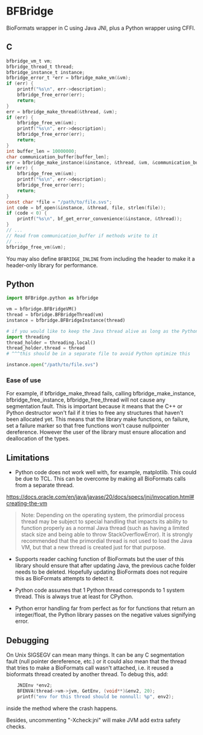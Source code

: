 # BFBridge

BioFormats wrapper in C using Java JNI, plus a Python wrapper using CFFI.

## C

```c
bfbridge_vm_t vm;
bfbridge_thread_t thread;
bfbridge_instance_t instance;
bfbridge_error_t *err = bfbridge_make_vm(&vm);
if (err) {
    printf("%s\n", err->description);
    bfbridge_free_error(err);
    return;
}
err = bfbridge_make_thread(&thread, &vm);
if (err) {
    bfbridge_free_vm(&vm);
    printf("%s\n", err->description);
    bfbridge_free_error(err);
    return;
}
int buffer_len = 10000000;
char communication_buffer[buffer_len];
err = bfbridge_make_instance(&instance, &thread, &vm, &communication_buffer, buffer_len);
if (err) {
    bfbridge_free_vm(&vm);
    printf("%s\n", err->description);
    bfbridge_free_error(err);
    return;
}
const char *file = "/path/to/file.svs";
int code = bf_open(&instance, &thread, file, strlen(file));
if (code < 0) {
    printf("%s\n", bf_get_error_convenience(&instance, &thread));
}
// ...
// Read from communication_buffer if methods write to it
// ...
bfbridge_free_vm(&vm);
```

You may also define `BFBRIDGE_INLINE` from including the header to make it a header-only library for performance.

## Python

```py
import BFBridge.python as bfbridge

vm = bfbridge.BFBridgeVM()
thread = bfbridge.BFBridgeThread(vm)
instance = bfbridge.BFBridgeInstance(thread)

# if you would like to keep the Java thread alive as long as the Python thread is alive:
import threading
thread_holder = threading.local()
thread_holder.thread = thread
# ^^^this should be in a separate file to avoid Python optimize this

instance.open("/path/to/file.svs")

```

### Ease of use

For example, if bfbridge_make_thread fails, calling bfbridge_make_instance, bfbridge_free_instance, bfbridge_free_thread will not cause any segmentation fault. This is important because it means that the C++ or Python destructor won't fail if it tries to free any structures that haven't been allocated yet. This means that the library make functions, on failure, set a failure marker so that free functions won't cause nullpointer dereference. However the user of the library must ensure allocation and deallocation of the types.

## Limitations

- Python code does not work well with, for example, matplotlib. This could be due to TCL. This can be overcome by making all BioFormats calls from a separate thread.

https://docs.oracle.com/en/java/javase/20/docs/specs/jni/invocation.html#creating-the-vm

> Note: Depending on the operating system, the primordial process thread may be subject to special handling that impacts its ability to function properly as a normal Java thread (such as having a limited stack size and being able to throw StackOverflowError). It is strongly recommended that the primordial thread is not used to load the Java VM, but that a new thread is created just for that purpose.

- Supports reader caching function of BioFormats but the user of this library should ensure that after updating Java, the previous cache folder needs to be deleted. Hopefully updating BioFormats does not require this as BioFormats attempts to detect it.

- Python code assumes that 1 Python thread corresponds to 1 system thread. This is always true at least for CPython.

- Python error handling far from perfect as for for functions that return an integer/float, the Python library passes on the negative values signifying error.

## Debugging

On Unix SIGSEGV can mean many things. It can be any C segmentation fault (null pointer dereference, etc.) or it could also mean that the thread that tries to make a BioFormats call wasn't attached, i.e. it reused a bioformats thread created by another thread. To debug this, add:

```c
    JNIEnv *env2;
    BFENVA(thread->vm->jvm, GetEnv, (void**)&env2, 20);
    printf("env for this thread should be nonnull: %p", env2);
```

inside the method where the crash happens.

Besides, uncommenting "-Xcheck:jni" will make JVM add extra safety checks.
